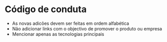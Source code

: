 # Código de conduta

- As novas adicões devem ser feitas em ordem alfabética
- Não adicionar links com o objectivo de promover o produto ou empresa
- Mencionar apenas as tecnologias principais
